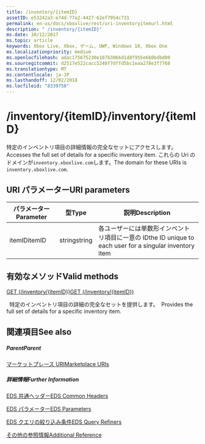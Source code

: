 ```yaml
---
title: /inventory/{itemID}
assetID: e53242a3-e74d-77a2-4427-62ef7954c731
permalink: en-us/docs/xboxlive/rest/uri-inventoryitemurl.html
description: " /inventory/{itemID}"
ms.date: 10/12/2017
ms.topic: article
keywords: Xbox Live, Xbox, ゲーム, UWP, Windows 10, Xbox One
ms.localizationpriority: medium
ms.openlocfilehash: adac175675230e107b3066d1d8f955e660bdbd00
ms.sourcegitcommit: d2517e522cacc5240f7dffd5bc1eaa278e3f7768
ms.translationtype: MT
ms.contentlocale: ja-JP
ms.lasthandoff: 12/02/2018
ms.locfileid: "8339758"
---
```

# <a name="inventoryitemid"></a><span data-ttu-id="a1cc2-104">/inventory/{itemID}</span><span class="sxs-lookup"><span data-stu-id="a1cc2-104">/inventory/{itemID}</span></span>
<span data-ttu-id="a1cc2-105">特定のインベントリ項目の詳細情報の完全なセットにアクセスします。</span><span class="sxs-lookup"><span data-stu-id="a1cc2-105">Accesses the full set of details for a specific inventory item.</span></span> <span data-ttu-id="a1cc2-106">これらの Uri のドメインが`inventory.xboxlive.com`します。</span><span class="sxs-lookup"><span data-stu-id="a1cc2-106">The domain for these URIs is `inventory.xboxlive.com`.</span></span>
 
<a id="ID4ET"></a>

 
## <a name="uri-parameters"></a><span data-ttu-id="a1cc2-107">URI パラメーター</span><span class="sxs-lookup"><span data-stu-id="a1cc2-107">URI parameters</span></span>
 
| <span data-ttu-id="a1cc2-108">パラメーター</span><span class="sxs-lookup"><span data-stu-id="a1cc2-108">Parameter</span></span>| <span data-ttu-id="a1cc2-109">型</span><span class="sxs-lookup"><span data-stu-id="a1cc2-109">Type</span></span>| <span data-ttu-id="a1cc2-110">説明</span><span class="sxs-lookup"><span data-stu-id="a1cc2-110">Description</span></span>| 
| --- | --- | --- | 
| <span data-ttu-id="a1cc2-111">itemID</span><span class="sxs-lookup"><span data-stu-id="a1cc2-111">itemID</span></span>| <span data-ttu-id="a1cc2-112">string</span><span class="sxs-lookup"><span data-stu-id="a1cc2-112">string</span></span>| <span data-ttu-id="a1cc2-113">各ユーザーには単数形インベントリ項目に一意の ID</span><span class="sxs-lookup"><span data-stu-id="a1cc2-113">the ID unique to each user for a singular inventory item</span></span>| 
  
<a id="ID4EPB"></a>

 
## <a name="valid-methods"></a><span data-ttu-id="a1cc2-114">有効なメソッド</span><span class="sxs-lookup"><span data-stu-id="a1cc2-114">Valid methods</span></span>

[<span data-ttu-id="a1cc2-115">GET (/inventory/{itemID})</span><span class="sxs-lookup"><span data-stu-id="a1cc2-115">GET (/inventory/{itemID})</span></span>](uri-inventoryitemurlget.md)

<span data-ttu-id="a1cc2-116">&nbsp;&nbsp;特定のインベントリ項目の詳細の完全なセットを提供します。</span><span class="sxs-lookup"><span data-stu-id="a1cc2-116">&nbsp;&nbsp;Provides the full set of details for a specific inventory item.</span></span>
 
<a id="ID4EZB"></a>

 
## <a name="see-also"></a><span data-ttu-id="a1cc2-117">関連項目</span><span class="sxs-lookup"><span data-stu-id="a1cc2-117">See also</span></span>
 
<a id="ID4E2B"></a>

 
##### <a name="parent"></a><span data-ttu-id="a1cc2-118">Parent</span><span class="sxs-lookup"><span data-stu-id="a1cc2-118">Parent</span></span> 

[<span data-ttu-id="a1cc2-119">マーケットプレース URI</span><span class="sxs-lookup"><span data-stu-id="a1cc2-119">Marketplace URIs</span></span>](atoc-reference-marketplace.md)

  
<a id="ID4EFC"></a>

 
##### <a name="further-information"></a><span data-ttu-id="a1cc2-120">詳細情報</span><span class="sxs-lookup"><span data-stu-id="a1cc2-120">Further Information</span></span> 

[<span data-ttu-id="a1cc2-121">EDS 共通ヘッダー</span><span class="sxs-lookup"><span data-stu-id="a1cc2-121">EDS Common Headers</span></span>](../../additional/edscommonheaders.md)

 [<span data-ttu-id="a1cc2-122">EDS パラメーター</span><span class="sxs-lookup"><span data-stu-id="a1cc2-122">EDS Parameters</span></span>](../../additional/edsparameters.md)

 [<span data-ttu-id="a1cc2-123">EDS クエリの絞り込み条件</span><span class="sxs-lookup"><span data-stu-id="a1cc2-123">EDS Query Refiners</span></span>](../../additional/edsqueryrefiners.md)

 [<span data-ttu-id="a1cc2-124">その他の参照情報</span><span class="sxs-lookup"><span data-stu-id="a1cc2-124">Additional Reference</span></span>](../../additional/atoc-xboxlivews-reference-additional.md)

   